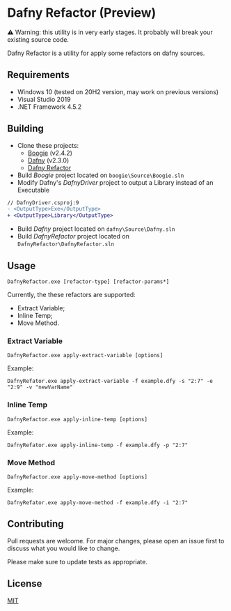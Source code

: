 # Dafny Refactor (Preview)

⚠️ Warning: this utility is in very early stages. It probably will break your existing source code.

Dafny Refactor is a utility for apply some refactors on dafny sources.

## Requirements

- Windows 10 (tested on 20H2 version, may work on previous versions)
- Visual Studio 2019
- .NET Framework 4.5.2

## Building

- Clone these projects:
    - [Boogie](https://github.com/boogie-org/boogie) (v2.4.2)
    - [Dafny](https://github.com/dafny-lang/dafny) (v2.3.0)
    - [Dafny Refactor](https://github.com/jonasbantunes/DafnyRefactor)
- Build _Boogie_ project located on `boogie\Source\Boogie.sln`
- Modify Dafny's _DafnyDriver_ project to output a Library instead of an Executable

```diff
// DafnyDriver.csproj:9
- <OutputType>Exe</OutputType>
+ <OutputType>Library</OutputType>
```

- Build _Dafny_ project located on `dafny\Source\Dafny.sln`
- Build _DafnyRefactor_ project located on `DafnyRefactor\DafnyRefactor.sln`

## Usage

```batch
DafnyRefactor.exe [refactor-type] [refactor-params*]
```

Currently, the these refactors are supported:

- Extract Variable;
- Inline Temp;
- Move Method.

### Extract Variable

```batch
DafnyRefactor.exe apply-extract-variable [options]
```

Example:

```batch
DafnyRefator.exe apply-extract-variable -f example.dfy -s "2:7" -e "2:9" -v "newVarName"
```

### Inline Temp

```batch
DafnyRefactor.exe apply-inline-temp [options]
```

Example:

```batch
DafnyRefator.exe apply-inline-temp -f example.dfy -p "2:7"
```

### Move Method

```batch
DafnyRefactor.exe apply-move-method [options]
```

Example:

```batch
DafnyRefator.exe apply-move-method -f example.dfy -i "2:7"
```

## Contributing
Pull requests are welcome. For major changes, please open an issue first to discuss what you would like to change.

Please make sure to update tests as appropriate.

## License
[MIT](https://choosealicense.com/licenses/mit/)

